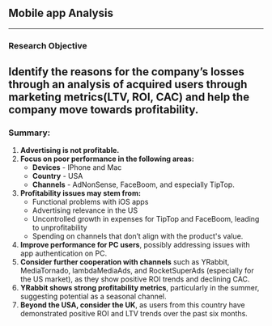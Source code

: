 ## Mobile app Analysis
--- 
### Research Objective   
  Identify the reasons for the company’s losses through an analysis of acquired users through **marketing metrics(LTV, ROI, САС)**  and help the company move towards profitability.  
---
### Summary:  
1. **Advertising is not profitable.** 
2. **Focus on poor performance in the following areas:**
   - **Devices** - IPhone and Mac
   - **Country** - USA
   - **Channels** -  AdNonSense, FaceBoom, and especially TipTop.  
4. **Profitability issues may stem from:**
   - Functional problems with iOS apps
   - Advertising relevance in the US
   - Uncontrolled growth in expenses for TipTop and FaceBoom, leading to unprofitability
   - Spending on channels that don’t align with the product's value.
5. **Improve performance for PC users**, possibly addressing issues with app authentication on PC.
6. **Consider further cooperation with channels** such as YRabbit, MediaTornado, lambdaMediaAds, and RocketSuperAds (especially for the US market), as they show positive ROI trends and declining CAC.
7. **YRabbit shows strong profitability metrics**, particularly in the summer, suggesting potential as a seasonal channel.
8. **Beyond the USA, consider the UK**, as users from this country have demonstrated positive ROI and LTV trends over the past six months.
